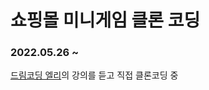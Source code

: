 # 쇼핑몰 미니게임 클론 코딩
### 2022.05.26 ~

<a href="https://academy.dream-coding.com/courses/mini-shopping">드림코딩 엘리</a>의 강의를 듣고 직접 클론코딩 중
